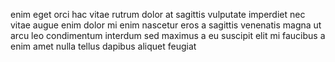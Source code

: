 enim eget orci hac vitae rutrum dolor at sagittis vulputate imperdiet nec vitae
augue enim dolor mi enim nascetur eros a sagittis venenatis magna ut arcu leo
condimentum interdum sed maximus a eu suscipit elit mi faucibus a enim amet
nulla tellus dapibus aliquet feugiat
